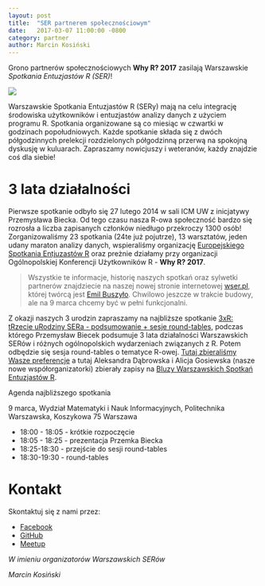 ```yaml
---
layout: post
title:  "SER partnerem społecznościowym"
date:   2017-03-07 11:00:00 -0800
category: partner
author: Marcin Kosiński
---
```

  
Grono partnerów społecznościowych **Why R? 2017** zasilają Warszawskie *Spotkania Entuzjastów R (SER)*!

<img src="/blog/img/ser.jpg">  
  
Warszawskie Spotkania Entuzjastów R (SERy) mają na celu integrację środowiska użytkowników i entuzjastów analizy danych z użyciem programu R. Spotkania organizowane są co miesiąc w czwartki w godzinach popołudniowych. Każde spotkanie składa się z dwóch półgodzinnych prelekcji rozdzielonych półgodzinną przerwą na spokojną dyskusję w kuluarach.
Zapraszamy nowicjuszy i weteranów, każdy znajdzie coś dla siebie!


# 3 lata działalności

Pierwsze spotkanie odbyło się 27 lutego 2014 w sali ICM UW z inicjatywy Przemysława Biecka. Od tego czasu nasza R-owa społeczność bardzo się rozrosła a liczba zapisanych członków niedługo przekroczy 1300 osób! 
Zorganizowaliśmy 23 spotkania (24te już pojutrze), 13 warsztatów, jeden udany maraton analizy danych, wspieraliśmy organizację [Europejskiego Spotkania Entjuzastów R](http://erum.ue.poznan.pl/) oraz preżnie działamy przy organizacji Ogólnopolskiej Konferencji Użytkowników R  - **Why R? 2017**.

> Wszystkie te informacje, historię naszych spotkań oraz sylwetki partnerów znajdziecie na naszej nowej stronie internetowej [wser.pl](http://wser.pl/), której twórcą jest [Emil Buszyło](https://github.com/EmilBuszylo/). Chwilowo jeszcze w trakcie budowy, ale na 9 marca chcemy być w pełni funkcjonalni.

Z okazji naszych 3 urodzin zapraszamy na najbliższe spotkanie [3xR: tRzecie uRodziny SERa - podsumowanie + sesje round-tables](https://www.meetup.com/Spotkania-Entuzjastow-R-Warsaw-R-Users-Group-Meetup/events/236342018/),
podczas którego Przemysław Biecek podsumuje 3 lata działalności Warszawskich SERów i różnych ogólnopolskich wydarzeniach związanych z R. Potem odbędzie się sesja round-tables o tematyce R-owej. [Tutaj zbieraliśmy Wasze preferencje](https://www.facebook.com/events/1375416695864592/permalink/1375424719197123/) a tutaj Aleksandra Dąbrowska i Alicja Gosiewska (nasze nowe współorganizatorki) zbierały zapisy na [Bluzy Warszawskich Spotkań Entuzjastów R](https://www.facebook.com/events/1412915052052421/).

Agenda najbliższego spotkania 

9 marca, Wydział Matematyki i Nauk Informacyjnych, Politechnika Warszawska, Koszykowa 75 Warszawa

- 18:00 - 18:05 - krótkie rozpoczęcie
- 18:05 - 18:25 - prezentacja Przemka Biecka 
- 18:25-18:30 - przejście do sesji round-tables
- 18:30-19:30 - round-tables
  
# Kontakt

Skontaktuj się z nami przez:

* [Facebook](https://www.facebook.com/SERWarsaw/)
* [GitHub](https://github.com/mi2-warsaw/SER)
* [Meetup](https://www.meetup.com/Spotkania-Entuzjastow-R-Warsaw-R-Users-Group-Meetup/)


*W imieniu organizatorów Warszawskich SERów*

*Marcin Kosiński* 
